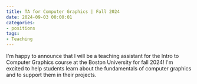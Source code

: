```yaml
---
title: TA for Computer Graphics | Fall 2024
date: 2024-09-03 00:00:01
categories:
- positions
tags: 
- Teaching
---
```

I'm happy to announce that I will be a teaching assistant for the Intro to Computer Graphics course at the Boston University for fall 2024! I'm excited to help students learn about the fundamentals of computer graphics and to support them in their projects.

